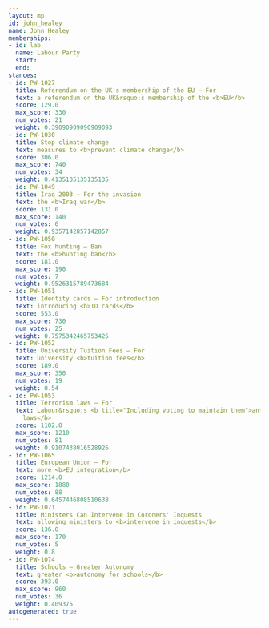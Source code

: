 ```yaml
---
layout: mp
id: john_healey
name: John Healey
memberships:
- id: lab
  name: Labour Party
  start: 
  end: 
stances:
- id: PW-1027
  title: Referendum on the UK's membership of the EU — For
  text: a referendum on the UK&rsquo;s membership of the <b>EU</b>
  score: 129.0
  max_score: 330
  num_votes: 21
  weight: 0.39090909090909093
- id: PW-1030
  title: Stop climate change
  text: measures to <b>prevent climate change</b>
  score: 306.0
  max_score: 740
  num_votes: 34
  weight: 0.4135135135135135
- id: PW-1049
  title: Iraq 2003 — For the invasion
  text: the <b>Iraq war</b>
  score: 131.0
  max_score: 140
  num_votes: 6
  weight: 0.9357142857142857
- id: PW-1050
  title: Fox hunting — Ban
  text: the <b>hunting ban</b>
  score: 181.0
  max_score: 190
  num_votes: 7
  weight: 0.9526315789473684
- id: PW-1051
  title: Identity cards — For introduction
  text: introducing <b>ID cards</b>
  score: 553.0
  max_score: 730
  num_votes: 25
  weight: 0.7575342465753425
- id: PW-1052
  title: University Tuition Fees — For
  text: university <b>tuition fees</b>
  score: 189.0
  max_score: 350
  num_votes: 19
  weight: 0.54
- id: PW-1053
  title: Terrorism laws — For
  text: Labour&rsquo;s <b title="Including voting to maintain them">anti-terrorism
    laws</b>
  score: 1102.0
  max_score: 1210
  num_votes: 81
  weight: 0.9107438016528926
- id: PW-1065
  title: European Union — For
  text: more <b>EU integration</b>
  score: 1214.0
  max_score: 1880
  num_votes: 88
  weight: 0.6457446808510638
- id: PW-1071
  title: Ministers Can Intervene in Coroners' Inquests
  text: allowing ministers to <b>intervene in inquests</b>
  score: 136.0
  max_score: 170
  num_votes: 5
  weight: 0.8
- id: PW-1074
  title: Schools — Greater Autonomy
  text: greater <b>autonomy for schools</b>
  score: 393.0
  max_score: 960
  num_votes: 36
  weight: 0.409375
autogenerated: true
---
```

